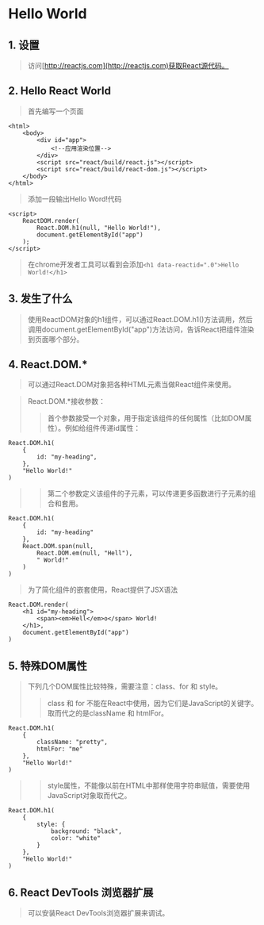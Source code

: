 # Hello World
## 1. 设置
> 访问[http://reactjs.com](http://reactjs.com)获取React源代码。
## 2. Hello React World
> 首先编写一个页面
```
<html>
    <body>
        <div id="app">
            <!--应用渲染位置-->
        </div>
        <script src="react/build/react.js"></script>
        <script src="react/build/react-dom.js"></script>
    </body>
</html>
```
> 添加一段输出Hello Word!代码
```
<script>
    ReactDOM.render(
        React.DOM.h1(null, "Hello World!"),
        document.getElementById("app")
    );
</script>
```
> 在chrome开发者工具可以看到会添加```<h1 data-reactid=".0">Hello World!</h1>```
## 3. 发生了什么

> 使用ReactDOM对象的h1组件，可以通过React.DOM.h1()方法调用，然后调用document.getElementById("app")方法访问，告诉React把组件渲染到页面哪个部分。

## 4. React.DOM.*
> 可以通过React.DOM对象把各种HTML元素当做React组件来使用。

> React.DOM.*接收参数：
>> 首个参数接受一个对象，用于指定该组件的任何属性（比如DOM属性）。例如给组件传递id属性：
```
React.DOM.h1(
    {
        id: "my-heading",
    },
    "Hello World!"
)
```
>> 第二个参数定义该组件的子元素，可以传递更多函数进行子元素的组合和套用。
```
React.DOM.h1(
    {
        id: "my-heading"
    },
    React.DOM.span(null,
        React.DOM.em(null, "Hell"),
        " World!"
    )
)
```

> 为了简化组件的嵌套使用，React提供了JSX语法
```
React.DOM.render(
    <h1 id="my-heading">
        <span><em>Hell</em>o</span> World!
    </h1>,
    document.getElementById("app")
)
```
## 5. 特殊DOM属性

> 下列几个DOM属性比较特殊，需要注意：class、for 和 style。
>> class 和 for 不能在React中使用，因为它们是JavaScript的关键字。取而代之的是className 和 htmlFor。
```
React.DOM.h1(
    {
        className: "pretty",
        htmlFor: "me"
    },
    "Hello World!"
)
```
>> style属性，不能像以前在HTML中那样使用字符串赋值，需要使用JavaScript对象取而代之。
```
React.DOM.h1(
    {
        style: {
            background: "black",
            color: "white"
        }
    },
    "Hello World!"
)
```
## 6. React DevTools 浏览器扩展
> 可以安装React DevTools浏览器扩展来调试。